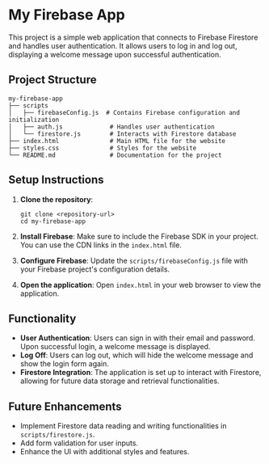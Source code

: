 # My Firebase App

This project is a simple web application that connects to Firebase Firestore and handles user authentication. It allows users to log in and log out, displaying a welcome message upon successful authentication.

## Project Structure

```
my-firebase-app
├── scripts
│   ├── firebaseConfig.js  # Contains Firebase configuration and initialization
│   ├── auth.js             # Handles user authentication
│   └── firestore.js        # Interacts with Firestore database
├── index.html              # Main HTML file for the website
├── styles.css              # Styles for the website
└── README.md               # Documentation for the project
```

## Setup Instructions

1. **Clone the repository**:
   ```
   git clone <repository-url>
   cd my-firebase-app
   ```

2. **Install Firebase**:
   Make sure to include the Firebase SDK in your project. You can use the CDN links in the `index.html` file.

3. **Configure Firebase**:
   Update the `scripts/firebaseConfig.js` file with your Firebase project's configuration details.

4. **Open the application**:
   Open `index.html` in your web browser to view the application.

## Functionality

- **User Authentication**: Users can sign in with their email and password. Upon successful login, a welcome message is displayed.
- **Log Off**: Users can log out, which will hide the welcome message and show the login form again.
- **Firestore Integration**: The application is set up to interact with Firestore, allowing for future data storage and retrieval functionalities.

## Future Enhancements

- Implement Firestore data reading and writing functionalities in `scripts/firestore.js`.
- Add form validation for user inputs.
- Enhance the UI with additional styles and features.